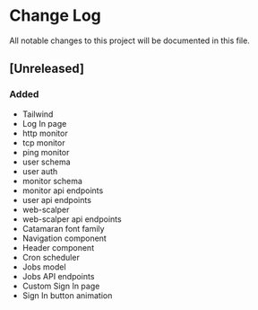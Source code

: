 # Change Log
All notable changes to this project will be documented in this file.

## [Unreleased]
### Added
- Tailwind
- Log In page
- http monitor
- tcp monitor
- ping monitor
- user schema
- user auth
- monitor schema
- monitor api endpoints
- user api endpoints
- web-scalper
- web-scalper api endpoints
- Catamaran font family
- Navigation component
- Header component
- Cron scheduler
- Jobs model
- Jobs API endpoints
- Custom Sign In page
- Sign In button animation